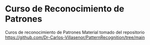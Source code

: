 # Curso de Reconocimiento de Patrones
Curos de reconocimiento de Patrones
Material tomado del repositorio https://github.com/Dr-Carlos-Villasenor/PatternRecognition/tree/main
